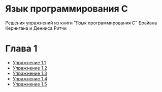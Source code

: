 # Язык программирования C
Решения упражнений из книги "Язык программирования C" Брайана Кернигана и Денниса Ритчи 

<h1>Глава 1</h1>
<ul>
  <li>
    <a href="chapter-1/ex.1.1.c">Упражнение 1.1</a>
  </li>
  <li>
    <a href="chapter-1/ex.1.2.c">Упражнение 1.2</a>
  </li>
  <li>
    <a href="chapter-1/ex.1.3.c">Упражнение 1.3</a>
  </li>
  <li>
    <a href="chapter-1/ex.1.4.c">Упражнение 1.4</a>
  </li>
  <li>
    <a href="chapter-1/ex.1.5.c">Упражнение 1.5</a>
  </li>
</ul>

